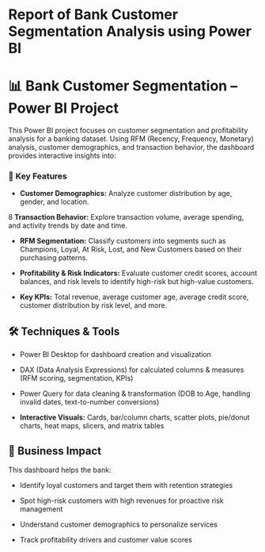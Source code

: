 # Report of Bank Customer Segmentation Analysis using Power BI
# 📊 Bank Customer Segmentation – Power BI Project

This Power BI project focuses on customer segmentation and profitability analysis for a banking dataset. Using RFM (Recency, Frequency, Monetary) analysis, customer demographics, and transaction behavior, the dashboard provides interactive insights into:

### 🔑 Key Features

* __Customer Demographics:__ Analyze customer distribution by age, gender, and location.

8 __Transaction Behavior:__ Explore transaction volume, average spending, and activity trends by date and time.

* __RFM Segmentation:__ Classify customers into segments such as Champions, Loyal, At Risk, Lost, and New Customers based on their purchasing patterns.

* __Profitability & Risk Indicators:__ Evaluate customer credit scores, account balances, and risk levels to identify high-risk but high-value customers.

* __Key KPIs:__ Total revenue, average customer age, average credit score, customer distribution by risk level, and more.

## 🛠️ Techniques & Tools

* Power BI Desktop for dashboard creation and visualization

* DAX (Data Analysis Expressions) for calculated columns & measures (RFM scoring, segmentation, KPIs)

* Power Query for data cleaning & transformation (DOB to Age, handling invalid dates, text-to-number conversions)

* __Interactive Visuals:__ Cards, bar/column charts, scatter plots, pie/donut charts, heat maps, slicers, and matrix tables

## 🎯 Business Impact

This dashboard helps the bank:

* Identify loyal customers and target them with retention strategies

* Spot high-risk customers with high revenues for proactive risk management

* Understand customer demographics to personalize services

* Track profitability drivers and customer value scores
